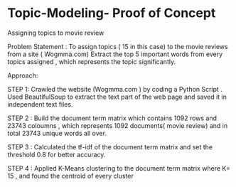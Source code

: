 # Topic-Modeling- Proof of Concept
Assigning topics to movie review

Problem Statement : To assign topics ( 15 in this case) to the movie reviews from a site ( Wogmma.com) Extract the top 5 important words from every topics assigned , which represents the topic significantly.

Approach:

STEP 1: Crawled the website (Wogmma.com ) by coding a Python Script . Used BeautifulSoup to extract the text part of the web page and saved it in independent text files.

STEP 2 : Build the document term matrix which  contains 1092 rows and 23743 coloumns , which represents 1092 documents( movie review) and in total 23743 unique words all over.

STEP 3 : Calculated the tf-idf of the document term matrix and set the threshold 0.8 for better accuracy.

STEP 4 : Applied K-Means clustering to the document term matrix where K= 15 , and found the centroid of every cluster
